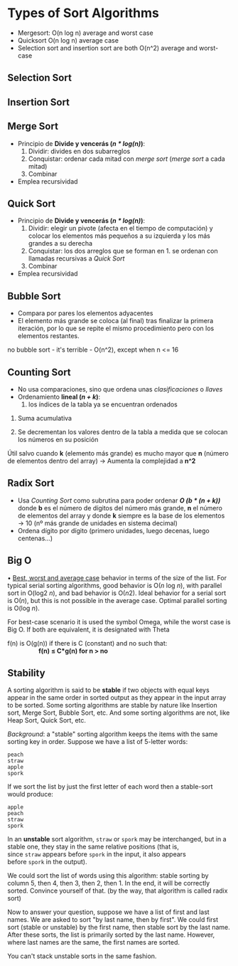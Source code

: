 # Types of Sort Algorithms

- Mergesort: O(n log n) average and worst case
- Quicksort O(n log n) average case
- Selection sort and insertion sort are both O(n^2) average and worst-case

## Selection Sort

## Insertion Sort

## Merge Sort

- Principio de **Divide y vencerás (*n * log(n)*)**:
    1. Dividir: divides en dos subarreglos
    2. Conquistar: ordenar cada mitad con *merge sort* (*merge sort* a cada mitad)
    3. Combinar
- Emplea recursividad

## Quick Sort

- Principio de **Divide y vencerás (*n * log(n)*)**:
    1. Dividir: elegir un pivote (afecta en el tiempo de computación) y colocar los elementos más pequeños a su izquierda y los más grandes a su derecha
    2. Conquistar: los dos arreglos que se forman en 1. se ordenan con llamadas recursivas a *Quick Sort*
    3. Combinar
- Emplea recursividad

## Bubble Sort

- Compara por pares los elementos adyacentes
- El elemento más grande se coloca (al final) tras finalizar la primera iteración, por lo que se repite el mismo procedimiento pero con los elementos restantes.

no bubble sort - it's terrible - O(n^2), except when n <= 16

## Counting Sort

- No usa comparaciones, sino que ordena unas *clasificaciones*  o *llaves*
- Ordenamiento **lineal (*n + k*)**:
    1. los índices de la tabla ya se encuentran ordenados


1. Suma acumulativa


1. Se decrementan los valores dentro de la tabla a medida que se colocan los números en su posición


Útil salvo cuando **k** (elemento más grande) es mucho mayor que **n** (número de elementos dentro del array) → Aumenta la complejidad a **n^2**


## Radix Sort

- Usa *Counting Sort* como subrutina para poder ordenar ***O (b * (n + k))*** donde **b** es el número de dígitos del número más grande, **n** el número de elementos del array y donde **k** siempre es la base de los elementos → 10 (nº más grande de unidades en sistema decimal)
- Ordena dígito por dígito (primero unidades, luego decenas, luego centenas…)


## Big O

• [Best, worst and average case](https://en.wikipedia.org/wiki/Best,_worst_and_average_case) behavior in terms of the size of the list. For typical serial sorting algorithms, good behavior is O(*n* log *n*), with parallel sort in O(log2 *n*), and bad behavior is O(*n*2). Ideal behavior for a serial sort is O(*n*), but this is not possible in the average case. Optimal parallel sorting is O(log *n*).

For best-case scenario it is used the symbol Omega, while the worst case is Big O. If both are equivalent, it is designated with Theta

f(n) is O(g(n)) if there is C (constant) and no such that:\
&ensp;&ensp;&ensp;&ensp;&ensp;&ensp;&ensp;&ensp;&ensp;&ensp;**f(n) ≤ C*g(n) for n > no**

## Stability

A sorting algorithm is said to be **stable** if two objects with equal keys appear in the same order in sorted output as they appear in the input array to be sorted. Some sorting algorithms are stable by nature like Insertion sort, Merge Sort, Bubble Sort, etc. And some sorting algorithms are not, like Heap Sort, Quick Sort, etc.

*Background*: a "stable" sorting algorithm keeps the items with the same sorting key in order. Suppose we have a list of 5-letter words:

```
peach
straw
apple
spork

```

If we sort the list by just the first letter of each word then a stable-sort would produce:

```
apple
peach
straw
spork

```

In an **unstable** sort algorithm, `straw` or `spork` may be interchanged, but in a stable one, they stay in the same relative positions (that is, since `straw` appears before `spork` in the input, it also appears before `spork` in the output).

We could sort the list of words using this algorithm: stable sorting by column 5, then 4, then 3, then 2, then 1. In the end, it will be correctly sorted. Convince yourself of that. (by the way, that algorithm is called radix sort)

Now to answer your question, suppose we have a list of first and last names. We are asked to sort "by last name, then by first". We could first sort (stable or unstable) by the first name, then stable sort by the last name. After these sorts, the list is primarily sorted by the last name. However, where last names are the same, the first names are sorted.

You can't stack unstable sorts in the same fashion.